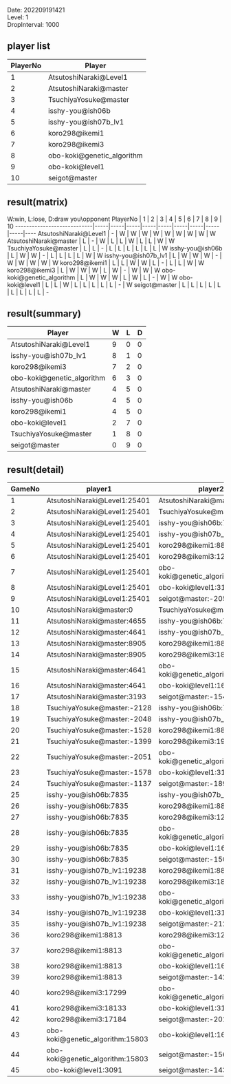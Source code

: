 Date: 202209191421  
Level: 1  
DropInterval: 1000  
## player list
PlayerNo  |  Player
----------|----------------------------
1         |  AtsutoshiNaraki@Level1
2         |  AtsutoshiNaraki@master
3         |  TsuchiyaYosuke@master
4         |  isshy-you@ish06b
5         |  isshy-you@ish07b_lv1
6         |  koro298@ikemi1
7         |  koro298@ikemi3
8         |  obo-koki@genetic_algorithm
9         |  obo-koki@level1
10        |  seigot@master
## result(matrix)
W:win, L:lose, D:draw
you\opponent PlayerNo       |  1  |  2  |  3  |  4  |  5  |  6  |  7  |  8  |  9  |  10
----------------------------|-----|-----|-----|-----|-----|-----|-----|-----|-----|----
AtsutoshiNaraki@Level1      |  -  |  W  |  W  |  W  |  W  |  W  |  W  |  W  |  W  |  W
AtsutoshiNaraki@master      |  L  |  -  |  W  |  L  |  L  |  W  |  L  |  L  |  W  |  W
TsuchiyaYosuke@master       |  L  |  L  |  -  |  L  |  L  |  L  |  L  |  L  |  L  |  W
isshy-you@ish06b            |  L  |  W  |  W  |  -  |  L  |  L  |  L  |  L  |  W  |  W
isshy-you@ish07b_lv1        |  L  |  W  |  W  |  W  |  -  |  W  |  W  |  W  |  W  |  W
koro298@ikemi1              |  L  |  L  |  W  |  W  |  L  |  -  |  L  |  L  |  W  |  W
koro298@ikemi3              |  L  |  W  |  W  |  W  |  L  |  W  |  -  |  W  |  W  |  W
obo-koki@genetic_algorithm  |  L  |  W  |  W  |  W  |  L  |  W  |  L  |  -  |  W  |  W
obo-koki@level1             |  L  |  L  |  W  |  L  |  L  |  L  |  L  |  L  |  -  |  W
seigot@master               |  L  |  L  |  L  |  L  |  L  |  L  |  L  |  L  |  L  |  -
## result(summary)
Player                      |  W  |  L  |  D
----------------------------|-----|-----|---
AtsutoshiNaraki@Level1      |  9  |  0  |  0
isshy-you@ish07b_lv1        |  8  |  1  |  0
koro298@ikemi3              |  7  |  2  |  0
obo-koki@genetic_algorithm  |  6  |  3  |  0
AtsutoshiNaraki@master      |  4  |  5  |  0
isshy-you@ish06b            |  4  |  5  |  0
koro298@ikemi1              |  4  |  5  |  0
obo-koki@level1             |  2  |  7  |  0
TsuchiyaYosuke@master       |  1  |  8  |  0
seigot@master               |  0  |  9  |  0
## result(detail)
GameNo  |  player1                           |  player2
--------|------------------------------------|----------------------------------
1       |  AtsutoshiNaraki@Level1:25401      |  AtsutoshiNaraki@master:4629
2       |  AtsutoshiNaraki@Level1:25401      |  TsuchiyaYosuke@master:-1458
3       |  AtsutoshiNaraki@Level1:25401      |  isshy-you@ish06b:7835
4       |  AtsutoshiNaraki@Level1:25401      |  isshy-you@ish07b_lv1:19238
5       |  AtsutoshiNaraki@Level1:25401      |  koro298@ikemi1:8813
6       |  AtsutoshiNaraki@Level1:25401      |  koro298@ikemi3:12582
7       |  AtsutoshiNaraki@Level1:25401      |  obo-koki@genetic_algorithm:15803
8       |  AtsutoshiNaraki@Level1:25401      |  obo-koki@level1:3185
9       |  AtsutoshiNaraki@Level1:25401      |  seigot@master:-2056
10      |  AtsutoshiNaraki@master:0          |  TsuchiyaYosuke@master:-1571
11      |  AtsutoshiNaraki@master:4655       |  isshy-you@ish06b:7835
12      |  AtsutoshiNaraki@master:4641       |  isshy-you@ish07b_lv1:19238
13      |  AtsutoshiNaraki@master:8905       |  koro298@ikemi1:8813
14      |  AtsutoshiNaraki@master:8905       |  koro298@ikemi3:18105
15      |  AtsutoshiNaraki@master:4641       |  obo-koki@genetic_algorithm:15803
16      |  AtsutoshiNaraki@master:4641       |  obo-koki@level1:1647
17      |  AtsutoshiNaraki@master:3193       |  seigot@master:-1541
18      |  TsuchiyaYosuke@master:-2128       |  isshy-you@ish06b:7835
19      |  TsuchiyaYosuke@master:-2048       |  isshy-you@ish07b_lv1:19238
20      |  TsuchiyaYosuke@master:-1528       |  koro298@ikemi1:8813
21      |  TsuchiyaYosuke@master:-1399       |  koro298@ikemi3:19502
22      |  TsuchiyaYosuke@master:-2051       |  obo-koki@genetic_algorithm:15803
23      |  TsuchiyaYosuke@master:-1578       |  obo-koki@level1:3185
24      |  TsuchiyaYosuke@master:-1137       |  seigot@master:-1899
25      |  isshy-you@ish06b:7835             |  isshy-you@ish07b_lv1:19238
26      |  isshy-you@ish06b:7835             |  koro298@ikemi1:8813
27      |  isshy-you@ish06b:7835             |  koro298@ikemi3:12495
28      |  isshy-you@ish06b:7835             |  obo-koki@genetic_algorithm:15803
29      |  isshy-you@ish06b:7835             |  obo-koki@level1:1647
30      |  isshy-you@ish06b:7835             |  seigot@master:-1504
31      |  isshy-you@ish07b_lv1:19238        |  koro298@ikemi1:8813
32      |  isshy-you@ish07b_lv1:19238        |  koro298@ikemi3:18154
33      |  isshy-you@ish07b_lv1:19238        |  obo-koki@genetic_algorithm:15803
34      |  isshy-you@ish07b_lv1:19238        |  obo-koki@level1:3170
35      |  isshy-you@ish07b_lv1:19238        |  seigot@master:-2120
36      |  koro298@ikemi1:8813               |  koro298@ikemi3:12512
37      |  koro298@ikemi1:8813               |  obo-koki@genetic_algorithm:15803
38      |  koro298@ikemi1:8813               |  obo-koki@level1:1647
39      |  koro298@ikemi1:8813               |  seigot@master:-1427
40      |  koro298@ikemi3:17299              |  obo-koki@genetic_algorithm:15803
41      |  koro298@ikemi3:18133              |  obo-koki@level1:3170
42      |  koro298@ikemi3:17184              |  seigot@master:-2013
43      |  obo-koki@genetic_algorithm:15803  |  obo-koki@level1:1647
44      |  obo-koki@genetic_algorithm:15803  |  seigot@master:-1569
45      |  obo-koki@level1:3091              |  seigot@master:-1434
